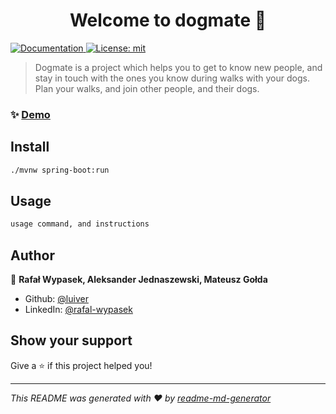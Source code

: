 <h1 align="center">Welcome to dogmate 👋</h1>
<p>
  <a href="http://demo_in_case_we_deploy_it.com/swagger-ui/" target="_blank">
    <img alt="Documentation" src="https://img.shields.io/badge/documentation-yes-brightgreen.svg" />
  </a>
  <a href="#" target="_blank">
    <img alt="License: mit" src="https://img.shields.io/badge/License-mit-yellow.svg" />
  </a>
</p>

> Dogmate is a project which helps you to get to know new people, and stay in touch with the ones you know during walks with your dogs. Plan your walks, and join other people, and their dogs.

### ✨ [Demo](http://demo_in_case_we_deploy_it.com)

## Install

```sh
./mvnw spring-boot:run
```

## Usage

```sh
usage command, and instructions
```

## Author

👤 **Rafał Wypasek, Aleksander Jednaszewski, Mateusz Gołda**

* Github: [@luiver](https://github.com/luiver)
* LinkedIn: [@rafal-wypasek](https://linkedin.com/in/rafal-wypasek)

## Show your support

Give a ⭐️ if this project helped you!

***
_This README was generated with ❤️ by [readme-md-generator](https://github.com/kefranabg/readme-md-generator)_